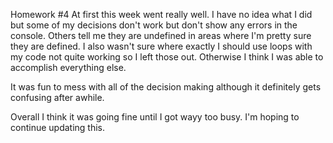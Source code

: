 Homework #4
At first this week went really well.  I have no idea what I did but some of my decisions don't work but don't show any errors in the console.  Others tell me they are undefined in areas where I'm pretty sure they are defined.  I also wasn't sure where exactly I should use loops with my code not quite working so I left those out.  Otherwise I think I was able to accomplish everything else.

It was fun to mess with all of the decision making although it definitely gets confusing after awhile.

Overall I think it was going fine until I got wayy too busy.  I'm hoping to continue updating this.

